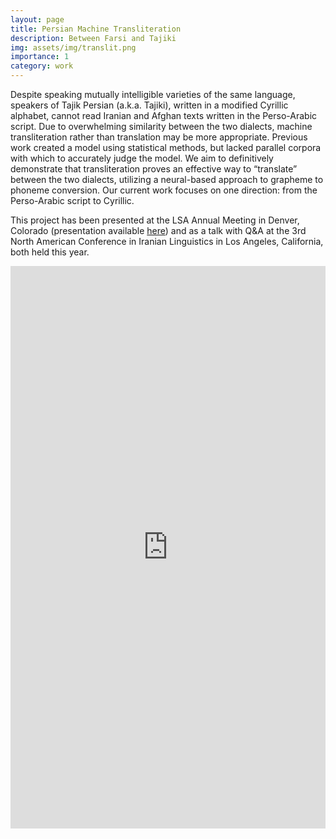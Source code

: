 ```yaml
---
layout: page
title: Persian Machine Transliteration
description: Between Farsi and Tajiki
img: assets/img/translit.png
importance: 1
category: work
---
```



Despite speaking mutually intelligible varieties of the same language, speakers of Tajik Persian (a.k.a. Tajiki), written in a modified Cyrillic alphabet, cannot read Iranian and Afghan texts written in the Perso-Arabic script. Due to overwhelming similarity between the two dialects, machine transliteration rather than translation may be more appropriate. Previous work created a model using statistical methods, but lacked parallel corpora with which to accurately judge the model. We aim to definitively demonstrate that transliteration proves an effective way to “translate” between the two dialects, utilizing a neural-based approach to grapheme to phoneme conversion. Our current work focuses on one direction: from the Perso-Arabic script to Cyrillic.

This project has been presented at the LSA Annual Meeting in Denver, Colorado (presentation available [here](https://www.youtube.com/watch?v=HnePjjvSOW4&list=LL&index=1&t=2s&ab_channel=LinguisticSocietyofAmerica/)) and as a talk with Q&A at the 3rd North American Conference in Iranian Linguistics in Los Angeles, California, both held this year.

<iframe width='100%' height='900px' frameborder='0' scrolling='yes' class='embed-responsive-item' src='https://merchantrayyan.github.io/assets/pdf/translit_poster.pdf' allowfullscreen></iframe>
